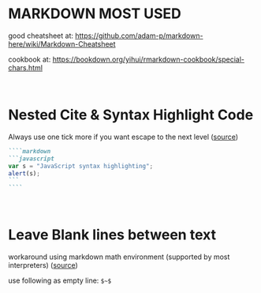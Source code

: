 

# MARKDOWN MOST USED

good cheatsheet at:
https://github.com/adam-p/markdown-here/wiki/Markdown-Cheatsheet

cookbook at:
https://bookdown.org/yihui/rmarkdown-cookbook/special-chars.html

$~$

# Nested Cite & Syntax Highlight Code

Always use one tick more if you want escape to the next level ([source](https://weblog.west-wind.com/posts/2022/Feb/16/Escaping-Markdown-Code-Snippets-and-Inline-Code-as-Markdown))

`````markdown
````markdown
```javascript
var s = "JavaScript syntax highlighting";
alert(s);
```
````
`````

$~$

# Leave Blank lines between text

workaround using markdown math environment (supported by most interpreters) ([source](https://stackoverflow.com/a/60876153))

use following as empty line: `$~$`

